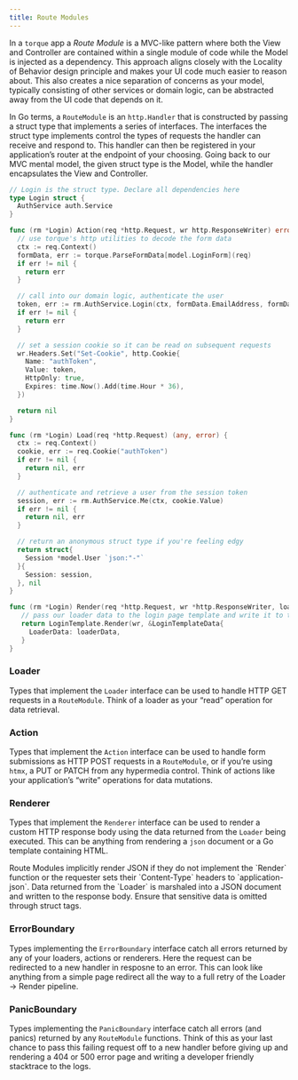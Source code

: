 ```yaml
---
title: Route Modules
---
```


In a `torque` app a *Route Module* is a MVC-like pattern where both the View and Controller are contained within a single module of code while the Model is injected as a dependency. This approach aligns closely with the Locality of Behavior design principle and makes your UI code much easier to reason about. This also creates a nice separation of concerns as your model, typically consisting of other services or domain logic, can be abstracted away from the UI code that depends on it.

In Go terms, a `RouteModule` is an `http.Handler` that is constructed by passing a struct type that implements a series of interfaces. The interfaces the struct type implements control the types of requests the handler can receive and respond to. This handler can then be registered in your application’s router at the endpoint of your choosing. Going back to our MVC mental model, the given struct type is the Model, while the handler encapsulates the View and Controller.

```go
// Login is the struct type. Declare all dependencies here
type Login struct {
  AuthService auth.Service
}

func (rm *Login) Action(req *http.Request, wr http.ResponseWriter) error {
  // use torque's http utilities to decode the form data
  ctx := req.Context()
  formData, err := torque.ParseFormData[model.LoginForm](req)
  if err != nil {
    return err
  }

  // call into our domain logic, authenticate the user
  token, err := rm.AuthService.Login(ctx, formData.EmailAddress, formData.Password)
  if err != nil {
    return err
  }

  // set a session cookie so it can be read on subsequent requests
  wr.Headers.Set("Set-Cookie", http.Cookie{
    Name: "authToken",
    Value: token,
    HttpOnly: true,
    Expires: time.Now().Add(time.Hour * 36),
  })

  return nil
}

func (rm *Login) Load(req *http.Request) (any, error) {
  ctx := req.Context()
  cookie, err := req.Cookie("authToken")
  if err != nil {
    return nil, err
  }

  // authenticate and retrieve a user from the session token
  session, err := rm.AuthService.Me(ctx, cookie.Value)
  if err != nil {
    return nil, err
  }

  // return an anonymous struct type if you're feeling edgy
  return struct{
    Session *model.User `json:"-"`
  }{
    Session: session,
  }, nil
}

func (rm *Login) Render(req *http.Request, wr *http.ResponseWriter, loaderData any) error {
   // pass our loader data to the login page template and write it to the response
   return LoginTemplate.Render(wr, &LoginTemplateData{
     LoaderData: loaderData,
   }
}
```

### Loader

Types that implement the `Loader` interface can be used to handle HTTP GET requests in a `RouteModule`. Think of a loader as your “read” operation for data retrieval.

### Action

Types that implement the `Action` interface can be used to handle form submissions as HTTP POST requests in a `RouteModule`, or if you’re using `htmx`, a PUT or PATCH from any hypermedia control. Think of actions like your application’s “write” operations for data mutations.

### Renderer

Types that implement the `Renderer` interface can be used to render a custom HTTP response body using the data returned from the `Loader` being executed. This can be anything from rendering a `json` document or a Go template containing HTML.

<aside>
Route Modules implicitly render JSON if they do not implement the `Render` function or the requester sets their `Content-Type` headers to `application-json`. Data returned from the `Loader` is marshaled into a JSON document and written to the response body. Ensure that sensitive data is omitted through struct tags.
</aside>

### ErrorBoundary

Types implementing the `ErrorBoundary` interface catch all errors returned by any of your loaders, actions or renderers. Here the request can be redirected to a new handler in resposne to an error. This can look like anything from a simple page redirect all the way to a full retry of the Loader → Render pipeline.

### PanicBoundary

Types implementing the `PanicBoundary` interface catch all errors (and panics) returned by any `RouteModule` functions. Think of this as your last chance to pass this failing request off to a new handler before giving up and rendering a 404 or 500 error page and writing a developer friendly stacktrace to the logs.